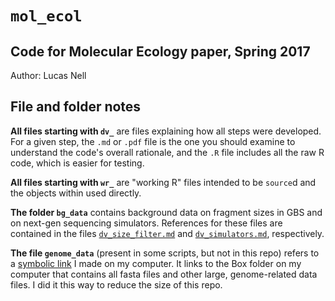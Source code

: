 `mol_ecol`
==========

Code for Molecular Ecology paper, Spring 2017
-----------


Author: Lucas Nell

## File and folder notes

__All files starting with `dv_`__ are files explaining how all steps were developed.
For a given step, the `.md` or `.pdf` file is the one you should examine to understand
the code's overall rationale, and the `.R` file includes all the raw R code, which is 
easier for testing.

__All files starting with `wr_`__ are "working R" files intended to be `source`d and 
the objects within used directly.

__The folder `bg_data`__ contains background data on fragment sizes in GBS and on 
next-gen sequencing simulators. References for these files are contained in the
files [`dv_size_filter.md`](./dv_size_filter.md) and 
[`dv_simulators.md`](./dv_simulators.md), respectively.

__The file `genome_data`__ (present in some scripts, but not in this repo) 
refers to a [symbolic link](https://kb.iu.edu/d/abbe) I made on my computer.
It links to the Box folder on my computer that contains all fasta files and other large,
genome-related data files.
I did it this way to reduce the size of this repo.

